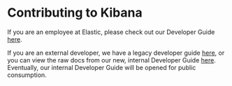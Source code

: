 # Contributing to Kibana

If you are an employee at Elastic, please check out our Developer Guide [here](https://docs.elastic.dev/kibana-dev-docs/getting-started/welcome).

If you are an external developer, we have a legacy developer guide [here](https://www.elastic.co/guide/en/kibana/master/development.html), or you can view the raw docs from our new, internal Developer Guide [here](./dev_docs/getting_started/dev_welcome.mdx). Eventually, our internal Developer Guide will be opened for public consumption.
